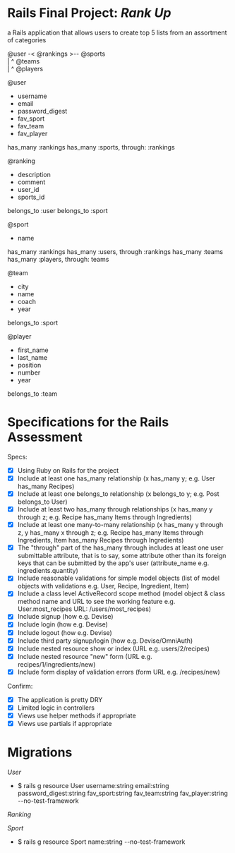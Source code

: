 # Rails Final Project: *Rank Up*
a Rails application that allows users to create top 5 lists
from an assortment of categories


@user       -<      @rankings     >--     @sports       
                                             |
                                             ^
                                          @teams       
                                             |
                                             ^
                                         @players

@user
* username
* email
* password_digest
* fav_sport
* fav_team
* fav_player

has_many :rankings
has_many :sports, through: :rankings


@ranking
* description
* comment
* user_id
* sports_id

belongs_to :user
belongs_to :sport


@sport
* name

has_many :rankings
has_many :users, through :rankings
has_many :teams
has_many :players, through: teams


@team
* city
* name
* coach
* year

belongs_to :sport

@player
* first_name
* last_name
* position
* number
* year

belongs_to :team

# Specifications for the Rails Assessment

Specs:
- [x] Using Ruby on Rails for the project
- [x] Include at least one has_many relationship (x has_many y; e.g. User has_many Recipes)
- [x] Include at least one belongs_to relationship (x belongs_to y; e.g. Post belongs_to User)
- [x] Include at least two has_many through relationships (x has_many y through z; e.g. Recipe has_many Items through Ingredients)
- [x] Include at least one many-to-many relationship (x has_many y through z, y has_many x through z; e.g. Recipe has_many Items through Ingredients, Item has_many Recipes through Ingredients)
- [x] The "through" part of the has_many through includes at least one user submittable attribute, that is to say, some attribute other than its foreign keys that can be submitted by the app's user (attribute_name e.g. ingredients.quantity)
- [x] Include reasonable validations for simple model objects (list of model objects with validations e.g. User, Recipe, Ingredient, Item)
- [x] Include a class level ActiveRecord scope method (model object & class method name and URL to see the working feature e.g. User.most_recipes URL: /users/most_recipes)
- [x] Include signup (how e.g. Devise)
- [x] Include login (how e.g. Devise)
- [x] Include logout (how e.g. Devise)
- [x] Include third party signup/login (how e.g. Devise/OmniAuth)
- [x] Include nested resource show or index (URL e.g. users/2/recipes)
- [x] Include nested resource "new" form (URL e.g. recipes/1/ingredients/new)
- [x] Include form display of validation errors (form URL e.g. /recipes/new)

Confirm:
- [x] The application is pretty DRY
- [x] Limited logic in controllers
- [x] Views use helper methods if appropriate
- [x] Views use partials if appropriate

# Migrations

*User*
* $ rails g resource User username:string email:string password_digest:string fav_sport:string fav_team:string fav_player:string --no-test-framework

*Ranking*

*Sport*
* $ rails g resource Sport name:string --no-test-framework
